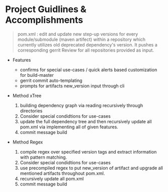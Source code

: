# Project Guidlines & Accomplishments

> pom.xml : edit and update new step-up versions for every module/submodule (maven artifect) within a repository which currently utilizes old deprecated dependency's version. It pushes a corresponding gerrit Review for all repositories provided as input.
 


- Features
  * confirms for special use-cases / quick alerts based customization for build-master
  * gerrit commit auto-templating
  * prompts for artifacts new_version input through cli
 


- Method xTree
  1. building dependency graph via reading recursively through directories
  2. Consider special condidtions for use-cases
  3. update the full dependency tree and then recursively update all pom.xml via implementing all of given features.
  4. commit message build

- Method Regex
  1. compile regex over specified version tags and extract information with pattern matching.
  2. Consider special condidtions for use-cases 
  3. use precompiled regex to put new_version of artifact and upgrade all mentioned artifacts throughout pom.xml.
  4. recursively update all pom.xml
  4. commit message build





